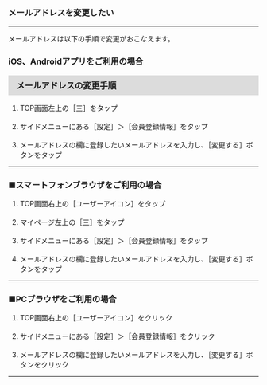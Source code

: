<h3>メールアドレスを変更したい</h3>
<hr>

メールアドレスは以下の手順で変更がおこなえます。

<h3>iOS、Androidアプリをご利用の場合</h3>

<div style="padding: 7px 15px; margin-top: 15px; margin-bottom: 15px; border: 1px solid #dcdcdc; background-color: #dcdcdc; font-size: 120%">
<strong>メールアドレスの変更手順</strong>
</div>

<ol>
<li>TOP画面左上の［三］をタップ</li>
<br>
<li>サイドメニューにある［設定］＞［会員登録情報］をタップ</li>
<br>
<li>メールアドレスの欄に登録したいメールアドレスを入力し、［変更する］ボタンをタップ</li>
</ol>

<hr>

<h3>■スマートフォンブラウザをご利用の場合</h3>
<ol>
<li>TOP画面右上の［ユーザーアイコン］をタップ</li>
<br>
<li>マイページ左上の［三］をタップ</li>
<br>
<li>サイドメニューにある［設定］＞［会員登録情報］をタップ</li>
<br>
<li>メールアドレスの欄に登録したいメールアドレスを入力し、［変更する］ボタンをタップ</li>
</ol>

<hr>

<h3>■PCブラウザをご利用の場合</h3>

<ol>
<li>TOP画面右上の［ユーザーアイコン］をクリック</li>
<br>
<li>サイドメニューにある［設定］＞［会員登録情報］をクリック</li>
<br>
<li>メールアドレスの欄に登録したいメールアドレスを入力し、［変更する］ボタンをクリック</li>
</ol>

<hr>